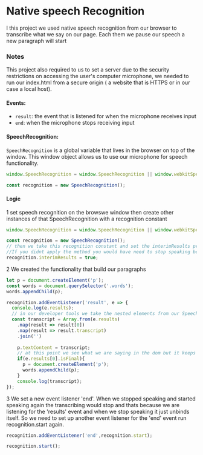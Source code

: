 # Native speech Recognition

I this project we used native speech recognition from our browser to transcribe what we say on our page. Each them we pause our speech a new paragraph will start

### Notes 

This project also required to us to set a server due to the security restrictions on accessing the user's computer microphone, we needed to run our index.html from a secure origin ( a website that is HTTPS or in our case a local host).

#### Events:

* `result`: the event that is listened for when the microphone receives input
* `end`: when the microphone stops receiving input

#### SpeechRecognition:
`SpeechRecognition` is a global variable that lives in the browser on top of the window. This window object allows us to use our microphone for speech functionality.

```javascript
window.SpeechRecognition = window.SpeechRecognition || window.webkitSpeechRecognition; // for firefox

const recognition = new SpeechRecognition();
```
#### Logic

1 set speech recognition on the browswe window then create other instances of that SpeechRecognition with a recognition constant
```javascript
window.SpeechRecognition = window.SpeechRecognition || window.webkitSpeechRecognition;

const recognition = new SpeechRecognition();
// then we take this recognition constant and set the interimResults property and set it to true as you are speaking your speech is going to populate in the browser. 
//If you didnt apply the method you would have need to stop speaking before it prepopulates.
recognition.interimResults = true;
```
2 We created the functionality that build our paragraphs
```javascript
let p = document.createElement('p');
const words = document.querySelector('.words');
words.appendChild(p);

recognition.addEventListener('result', e => {
  console.log(e.results);
  // in our developer tools we take the nested elements from our SpeechRecognition event and convert them into a string that we can see. //e.results needs to be converted into an array 1st so that we can use .map() on it
  const transcript = Array.from(e.results)
    .map(result => result[0])
    .map(result => result.transcript)
    .join('')
    
    p.textContent = transcript;
    // at this point we see what we are saying in the dom but it keeps getting over written everytime we speak, because if we stop speaking transcript runs again and replaces our previous speach. So we need to check if the results are final
    if(e.results[0].isFinal){
      p = document.createElement('p');
      words.appendChild(p);
    }
    console.log(transcript);
});

```

3 We set a new event listener 'end'. When we stopped speaking and started speaking again the transcribing would stop and thats because we are listening for the 'results' event and when we stop speaking it just unbinds itself. So we need to set up another event listener for the 'end' event run recognition.start again.
```javascript
recognition.addEventListener('end',recognition.start);

recognition.start();
```
